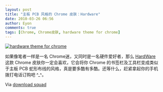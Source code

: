 ```yaml
---
layout: post
title: "主板 PCB 风格的 Chrome 皮肤：Hardware"
date: 2010-03-26 06:56
author: Eyon
comments: true
tags: [Chrome, Chrome皮肤, hardware theme for chrome]
---
```

<a href="http://img.chromi.org/2010/03/hardware-theme-for-chrome.png">![](http://img.chromi.org/2010/03/hardware-theme-for-chrome-550x309.png "hardware theme for chrome")</a>

如果像笔者一样是一名 Chrome迷，又同时是一名硬件爱好者，那么 [HardWare](https://chrome.google.com/extensions/detail/iepcpohhelndknlebdckholhdbeabimb?hl=en-US) 这款 Chrome 皮肤你一定会喜欢，它会将你 Chrome 的书签栏及工具栏变成类似于主板 PCB 蛇形布线的风格，真是要多酷有多酷。还等什么，赶紧拿起你的手机拨打电话订购吧 ^_^。

Via [download squad](http://www.downloadsquad.com/2010/03/25/hardware-theme-for-google-chrome-is-pcb-inspired-awesomeness/)

